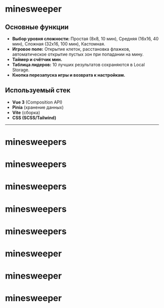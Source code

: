 # minesweeper


## Основные функции
- **Выбор уровня сложности:** Простая (8x8, 10 мин), Средняя (16x16, 40 мин), Сложная (32x16, 100 мин), Кастомная.  
- **Игровое поле:** Открытие клеток, расстановка флажков, автоматическое открытие пустых зон при попадании на мину.  
- **Таймер и счётчик мин.**  
- **Таблица лидеров:** 10 лучших результатов сохраняются в Local Storage.  
- **Кнопка перезапуска игры и возврата к настройкам.**  

## Используемый стек
- **Vue 3** (Composition API)
- **Pinia** (хранение данных)
- **Vite** (сборка)
- **CSS (SCSS/Tailwind)**

---

# minesweepers
# minesweepers
# minesweepers
# minesweepers
# minesweepers
# minesweeper
# minesweeper
# minesweeper
